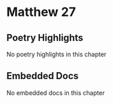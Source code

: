 # Matthew 27

## Poetry Highlights

No poetry highlights in this chapter

## Embedded Docs

No embedded docs in this chapter

